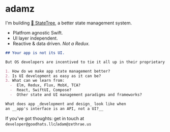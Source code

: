 # adamz

I'm building [🌳 StateTree](https://github.com/GoodHatsLLC/StateTree), a better state management system.
* Platfrom agnostic Swift.
* UI layer independent.
* Reactive & data driven. _Not a Redux._

```markdown
## Your app is not its UI.

But OS developers are incentived to tie it all up in their proprietary APIs.

1. How do we make app state management better?
2. Is UI development as easy as it can be?
3. What can we learn from:
  -  Elm, Redux, Flux, MobX, TCA?
  -  React, SwiftUI, Compose?
  -  Other state and UI management paradigms and frameworks?

What does app _development and design_ look like when
an __app's interface is an API, not a UI?__
```

If you've got thoughts: get in touch at `developer@goodhats.llc`/`adam@zethrae.us`

